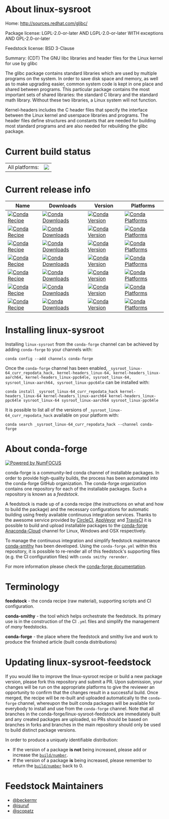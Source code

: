 About linux-sysroot
===================

Home: http://sources.redhat.com/glibc/

Package license: LGPL-2.0-or-later AND LGPL-2.0-or-later WITH exceptions AND GPL-2.0-or-later

Feedstock license: BSD 3-Clause

Summary: (CDT) The GNU libc libraries and header files for the Linux kernel for use by glibc

The glibc package contains standard libraries which are used by multiple
programs on the system. In order to save disk space and memory, as well as to
make upgrading easier, common system code is kept in one place and shared
between programs. This particular package contains the most important sets of
shared libraries: the standard C library and the standard math library.
Without these two libraries, a Linux system will not function.

Kernel-headers includes the C header files that specify the interface between
the Linux kernel and userspace libraries and programs.  The header files
define structures and constants that are needed for building most standard
programs and are also needed for rebuilding the glibc package.


Current build status
====================


<table><tr><td>All platforms:</td>
    <td>
      <a href="https://dev.azure.com/conda-forge/feedstock-builds/_build/latest?definitionId=8889&branchName=master">
        <img src="https://dev.azure.com/conda-forge/feedstock-builds/_apis/build/status/linux-sysroot-feedstock?branchName=master">
      </a>
    </td>
  </tr>
</table>

Current release info
====================

| Name | Downloads | Version | Platforms |
| --- | --- | --- | --- |
| [![Conda Recipe](https://img.shields.io/badge/recipe-_sysroot_linux--64_curr_repodata_hack-green.svg)](https://anaconda.org/conda-forge/_sysroot_linux-64_curr_repodata_hack) | [![Conda Downloads](https://img.shields.io/conda/dn/conda-forge/_sysroot_linux-64_curr_repodata_hack.svg)](https://anaconda.org/conda-forge/_sysroot_linux-64_curr_repodata_hack) | [![Conda Version](https://img.shields.io/conda/vn/conda-forge/_sysroot_linux-64_curr_repodata_hack.svg)](https://anaconda.org/conda-forge/_sysroot_linux-64_curr_repodata_hack) | [![Conda Platforms](https://img.shields.io/conda/pn/conda-forge/_sysroot_linux-64_curr_repodata_hack.svg)](https://anaconda.org/conda-forge/_sysroot_linux-64_curr_repodata_hack) |
| [![Conda Recipe](https://img.shields.io/badge/recipe-kernel--headers_linux--64-green.svg)](https://anaconda.org/conda-forge/kernel-headers_linux-64) | [![Conda Downloads](https://img.shields.io/conda/dn/conda-forge/kernel-headers_linux-64.svg)](https://anaconda.org/conda-forge/kernel-headers_linux-64) | [![Conda Version](https://img.shields.io/conda/vn/conda-forge/kernel-headers_linux-64.svg)](https://anaconda.org/conda-forge/kernel-headers_linux-64) | [![Conda Platforms](https://img.shields.io/conda/pn/conda-forge/kernel-headers_linux-64.svg)](https://anaconda.org/conda-forge/kernel-headers_linux-64) |
| [![Conda Recipe](https://img.shields.io/badge/recipe-kernel--headers_linux--aarch64-green.svg)](https://anaconda.org/conda-forge/kernel-headers_linux-aarch64) | [![Conda Downloads](https://img.shields.io/conda/dn/conda-forge/kernel-headers_linux-aarch64.svg)](https://anaconda.org/conda-forge/kernel-headers_linux-aarch64) | [![Conda Version](https://img.shields.io/conda/vn/conda-forge/kernel-headers_linux-aarch64.svg)](https://anaconda.org/conda-forge/kernel-headers_linux-aarch64) | [![Conda Platforms](https://img.shields.io/conda/pn/conda-forge/kernel-headers_linux-aarch64.svg)](https://anaconda.org/conda-forge/kernel-headers_linux-aarch64) |
| [![Conda Recipe](https://img.shields.io/badge/recipe-kernel--headers_linux--ppc64le-green.svg)](https://anaconda.org/conda-forge/kernel-headers_linux-ppc64le) | [![Conda Downloads](https://img.shields.io/conda/dn/conda-forge/kernel-headers_linux-ppc64le.svg)](https://anaconda.org/conda-forge/kernel-headers_linux-ppc64le) | [![Conda Version](https://img.shields.io/conda/vn/conda-forge/kernel-headers_linux-ppc64le.svg)](https://anaconda.org/conda-forge/kernel-headers_linux-ppc64le) | [![Conda Platforms](https://img.shields.io/conda/pn/conda-forge/kernel-headers_linux-ppc64le.svg)](https://anaconda.org/conda-forge/kernel-headers_linux-ppc64le) |
| [![Conda Recipe](https://img.shields.io/badge/recipe-sysroot_linux--64-green.svg)](https://anaconda.org/conda-forge/sysroot_linux-64) | [![Conda Downloads](https://img.shields.io/conda/dn/conda-forge/sysroot_linux-64.svg)](https://anaconda.org/conda-forge/sysroot_linux-64) | [![Conda Version](https://img.shields.io/conda/vn/conda-forge/sysroot_linux-64.svg)](https://anaconda.org/conda-forge/sysroot_linux-64) | [![Conda Platforms](https://img.shields.io/conda/pn/conda-forge/sysroot_linux-64.svg)](https://anaconda.org/conda-forge/sysroot_linux-64) |
| [![Conda Recipe](https://img.shields.io/badge/recipe-sysroot_linux--aarch64-green.svg)](https://anaconda.org/conda-forge/sysroot_linux-aarch64) | [![Conda Downloads](https://img.shields.io/conda/dn/conda-forge/sysroot_linux-aarch64.svg)](https://anaconda.org/conda-forge/sysroot_linux-aarch64) | [![Conda Version](https://img.shields.io/conda/vn/conda-forge/sysroot_linux-aarch64.svg)](https://anaconda.org/conda-forge/sysroot_linux-aarch64) | [![Conda Platforms](https://img.shields.io/conda/pn/conda-forge/sysroot_linux-aarch64.svg)](https://anaconda.org/conda-forge/sysroot_linux-aarch64) |
| [![Conda Recipe](https://img.shields.io/badge/recipe-sysroot_linux--ppc64le-green.svg)](https://anaconda.org/conda-forge/sysroot_linux-ppc64le) | [![Conda Downloads](https://img.shields.io/conda/dn/conda-forge/sysroot_linux-ppc64le.svg)](https://anaconda.org/conda-forge/sysroot_linux-ppc64le) | [![Conda Version](https://img.shields.io/conda/vn/conda-forge/sysroot_linux-ppc64le.svg)](https://anaconda.org/conda-forge/sysroot_linux-ppc64le) | [![Conda Platforms](https://img.shields.io/conda/pn/conda-forge/sysroot_linux-ppc64le.svg)](https://anaconda.org/conda-forge/sysroot_linux-ppc64le) |

Installing linux-sysroot
========================

Installing `linux-sysroot` from the `conda-forge` channel can be achieved by adding `conda-forge` to your channels with:

```
conda config --add channels conda-forge
```

Once the `conda-forge` channel has been enabled, `_sysroot_linux-64_curr_repodata_hack, kernel-headers_linux-64, kernel-headers_linux-aarch64, kernel-headers_linux-ppc64le, sysroot_linux-64, sysroot_linux-aarch64, sysroot_linux-ppc64le` can be installed with:

```
conda install _sysroot_linux-64_curr_repodata_hack kernel-headers_linux-64 kernel-headers_linux-aarch64 kernel-headers_linux-ppc64le sysroot_linux-64 sysroot_linux-aarch64 sysroot_linux-ppc64le
```

It is possible to list all of the versions of `_sysroot_linux-64_curr_repodata_hack` available on your platform with:

```
conda search _sysroot_linux-64_curr_repodata_hack --channel conda-forge
```


About conda-forge
=================

[![Powered by NumFOCUS](https://img.shields.io/badge/powered%20by-NumFOCUS-orange.svg?style=flat&colorA=E1523D&colorB=007D8A)](http://numfocus.org)

conda-forge is a community-led conda channel of installable packages.
In order to provide high-quality builds, the process has been automated into the
conda-forge GitHub organization. The conda-forge organization contains one repository
for each of the installable packages. Such a repository is known as a *feedstock*.

A feedstock is made up of a conda recipe (the instructions on what and how to build
the package) and the necessary configurations for automatic building using freely
available continuous integration services. Thanks to the awesome service provided by
[CircleCI](https://circleci.com/), [AppVeyor](https://www.appveyor.com/)
and [TravisCI](https://travis-ci.com/) it is possible to build and upload installable
packages to the [conda-forge](https://anaconda.org/conda-forge)
[Anaconda-Cloud](https://anaconda.org/) channel for Linux, Windows and OSX respectively.

To manage the continuous integration and simplify feedstock maintenance
[conda-smithy](https://github.com/conda-forge/conda-smithy) has been developed.
Using the ``conda-forge.yml`` within this repository, it is possible to re-render all of
this feedstock's supporting files (e.g. the CI configuration files) with ``conda smithy rerender``.

For more information please check the [conda-forge documentation](https://conda-forge.org/docs/).

Terminology
===========

**feedstock** - the conda recipe (raw material), supporting scripts and CI configuration.

**conda-smithy** - the tool which helps orchestrate the feedstock.
                   Its primary use is in the construction of the CI ``.yml`` files
                   and simplify the management of *many* feedstocks.

**conda-forge** - the place where the feedstock and smithy live and work to
                  produce the finished article (built conda distributions)


Updating linux-sysroot-feedstock
================================

If you would like to improve the linux-sysroot recipe or build a new
package version, please fork this repository and submit a PR. Upon submission,
your changes will be run on the appropriate platforms to give the reviewer an
opportunity to confirm that the changes result in a successful build. Once
merged, the recipe will be re-built and uploaded automatically to the
`conda-forge` channel, whereupon the built conda packages will be available for
everybody to install and use from the `conda-forge` channel.
Note that all branches in the conda-forge/linux-sysroot-feedstock are
immediately built and any created packages are uploaded, so PRs should be based
on branches in forks and branches in the main repository should only be used to
build distinct package versions.

In order to produce a uniquely identifiable distribution:
 * If the version of a package **is not** being increased, please add or increase
   the [``build/number``](https://conda.io/docs/user-guide/tasks/build-packages/define-metadata.html#build-number-and-string).
 * If the version of a package **is** being increased, please remember to return
   the [``build/number``](https://conda.io/docs/user-guide/tasks/build-packages/define-metadata.html#build-number-and-string)
   back to 0.

Feedstock Maintainers
=====================

* [@beckermr](https://github.com/beckermr/)
* [@isuruf](https://github.com/isuruf/)
* [@scopatz](https://github.com/scopatz/)

